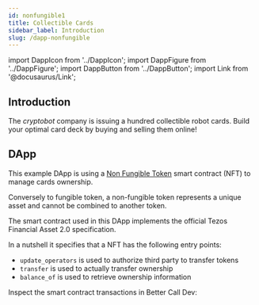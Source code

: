 ```yaml
---
id: nonfungible1
title: Collectible Cards
sidebar_label: Introduction
slug: /dapp-nonfungible
---
```


import DappIcon from '../DappIcon';
import DappFigure from '../DappFigure';
import DappButton from '../DappButton';
import Link from '@docusaurus/Link';

<DappFigure img='nft-screen.png' width='100%'/>

<DappButton url="https://edukera.github.io/completium-dapp-nonfungible/" txt="open dapp"/>

## Introduction

The *cryptobot* company is issuing a hundred collectible robot cards. Build your optimal card deck by buying and selling them online!

## DApp

This example DApp is using a <a href='https://en.wikipedia.org/wiki/Non-fungible_token' target='_blank'>Non Fungible Token</a> smart contract (NFT) to manage cards ownership.

Conversely to fungible token, a non-fungible token represents a unique asset and cannot be combined to another token.

The <Link to='/docs/templates/nft'>smart contract</Link> used in this DApp implements the official Tezos <a>Financial Asset 2.0</a> specification.

In a nutshell it specifies that a NFT has the following entry points:
* `update_operators` is used to authorize third party to transfer tokens
* `transfer` is used to actually transfer ownership
* `balance_of` is used to retrieve ownership information

Inspect the smart contract transactions in <Link to='/docs/dapp-tools/bcd'>Better Call Dev</Link>:

<DappButton url="https://better-call.dev/edo2net/KT1Hefg7wL4dfW3PGFQCN9B7CnBycLZm6utp/operations" txt="inspect smart contract"/>
